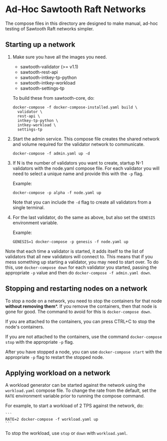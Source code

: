 <!--
Copyright 2018 Intel Corporation

Licensed under the Apache License, Version 2.0 (the "License");
you may not use this file except in compliance with the License.
You may obtain a copy of the License at

    http://www.apache.org/licenses/LICENSE-2.0

Unless required by applicable law or agreed to in writing, software
distributed under the License is distributed on an "AS IS" BASIS,
WITHOUT WARRANTIES OR CONDITIONS OF ANY KIND, either express or implied.
See the License for the specific language governing permissions and
limitations under the License.
------------------------------------------------------------------------------
-->

# Ad-Hoc Sawtooth Raft Networks

The compose files in this directory are designed to make manual, ad-hoc testing
of Sawtooth Raft networks simpler.

## Starting up a network

1. Make sure you have all the images you need.

    - sawtooth-validator (>= v1.1)
    - sawtooth-rest-api
    - sawtooth-intkey-tp-python
    - sawtooth-intkey-workload
    - sawtooth-settings-tp

   To build these from sawtooth-core, do:

    ```
    docker-compose -f docker-compose-installed.yaml build \
      validator \
      rest-api \
      intkey-tp-python \
      intkey-workload \
      settings-tp
    ```

2. Start the admin service. This compose file creates the shared network and
   volume required for the validator network to communicate.

    ```
    docker-compose -f admin.yaml up -d
    ```

3. If N is the number of validators you want to create, startup N-1 validators
   with the node.yaml compose file. For each validator you will need to select
   a unique name and provide this with the `-p` flag.

   Example:

    `docker-compose -p alpha -f node.yaml up`

   Note that you can include the `-d` flag to create all validators from a
   single terminal.

4. For the last validator, do the same as above, but also set the `GENESIS`
   environment variable.

   Example:

    `GENESIS=1 docker-compose -p genesis -f node.yaml up`

Note that each time a validator is started, it adds itself to the list of
validators that all new validators will connect to. This means that if you mess
something up starting a validator, you may need to start over. To do this, use
`docker-compose down` for each validator you started, passing the appropriate
`-p` value and then do `docker-compose -f admin.yaml down`.

## Stopping and restarting nodes on a network

To stop a node on a network, you need to stop the containers for that node
**without removing them***. If you remove the containers, then that node is
gone for good. The command to avoid for this is `docker-compose down`.

If you are attached to the containers, you can press CTRL+C to
stop the node's containers.

If you are not attached to the containers, use the command `docker-compose
stop` with the appropriate `-p` flag.

After you have stopped a node, you can use `docker-compose start` with the
appropriate `-p` flag to restart the stopped node.

## Applying workload on a network

A workload generator can be started against the network using the
`workload.yaml` compose file. To change the rate from the default, set the
`RATE` environment variable prior to running the compose command.

For example, to start a workload of 2 TPS against the network, do:

    ```
    RATE=2 docker-compose -f workload.yaml up
    ```

To stop the workload, use `stop` or `down` with `workload.yaml`.
